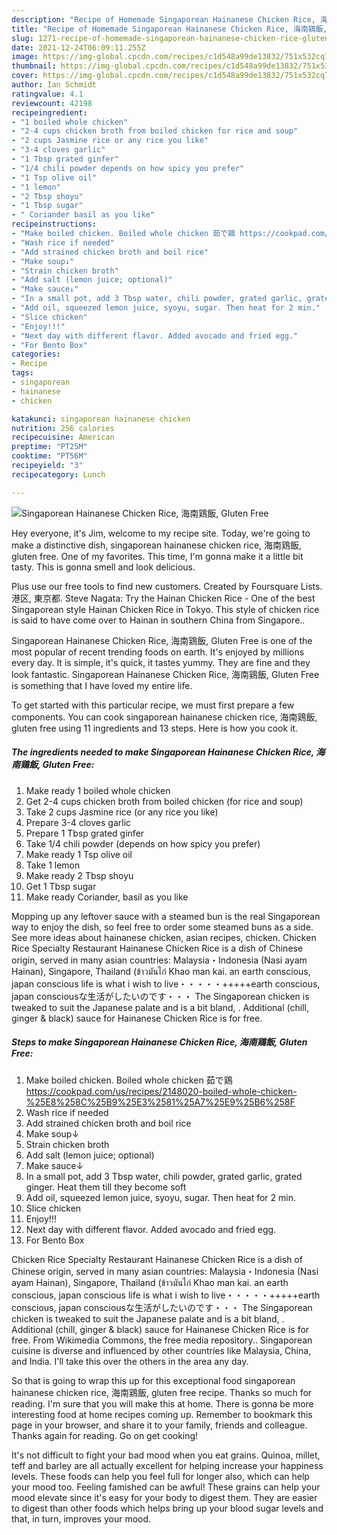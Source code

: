 ```yaml
---
description: "Recipe of Homemade Singaporean Hainanese Chicken Rice, 海南鶏飯, Gluten Free"
title: "Recipe of Homemade Singaporean Hainanese Chicken Rice, 海南鶏飯, Gluten Free"
slug: 1271-recipe-of-homemade-singaporean-hainanese-chicken-rice-gluten-free
date: 2021-12-24T06:09:11.255Z
image: https://img-global.cpcdn.com/recipes/c1d548a99de13832/751x532cq70/singaporean-hainanese-chicken-rice-海南鶏飯-gluten-free-recipe-main-photo.jpg
thumbnail: https://img-global.cpcdn.com/recipes/c1d548a99de13832/751x532cq70/singaporean-hainanese-chicken-rice-海南鶏飯-gluten-free-recipe-main-photo.jpg
cover: https://img-global.cpcdn.com/recipes/c1d548a99de13832/751x532cq70/singaporean-hainanese-chicken-rice-海南鶏飯-gluten-free-recipe-main-photo.jpg
author: Ian Schmidt
ratingvalue: 4.1
reviewcount: 42198
recipeingredient:
- "1 boiled whole chicken"
- "2-4 cups chicken broth from boiled chicken for rice and soup"
- "2 cups Jasmine rice or any rice you like"
- "3-4 cloves garlic"
- "1 Tbsp grated ginfer"
- "1/4 chili powder depends on how spicy you prefer"
- "1 Tsp olive oil"
- "1 lemon"
- "2 Tbsp shoyu"
- "1 Tbsp sugar"
- " Coriander basil as you like"
recipeinstructions:
- "Make boiled chicken. Boiled whole chicken 茹で鶏 https://cookpad.com/us/recipes/2148020-boiled-whole-chicken-%25E8%258C%25B9%25E3%2581%25A7%25E9%25B6%258F"
- "Wash rice if needed"
- "Add strained chicken broth and boil rice"
- "Make soup↓"
- "Strain chicken broth"
- "Add salt (lemon juice; optional)"
- "Make sauce↓"
- "In a small pot, add 3 Tbsp water, chili powder, grated garlic, grated ginger. Heat them till they become soft"
- "Add oil, squeezed lemon juice, syoyu, sugar. Then heat for 2 min."
- "Slice chicken"
- "Enjoy!!!"
- "Next day with different flavor. Added avocado and fried egg."
- "For Bento Box"
categories:
- Recipe
tags:
- singaporean
- hainanese
- chicken

katakunci: singaporean hainanese chicken 
nutrition: 256 calories
recipecuisine: American
preptime: "PT25M"
cooktime: "PT56M"
recipeyield: "3"
recipecategory: Lunch

---
```



![Singaporean Hainanese Chicken Rice, 海南鶏飯, Gluten Free](https://img-global.cpcdn.com/recipes/c1d548a99de13832/751x532cq70/singaporean-hainanese-chicken-rice-海南鶏飯-gluten-free-recipe-main-photo.jpg)

Hey everyone, it's Jim, welcome to my recipe site. Today, we're going to make a distinctive dish, singaporean hainanese chicken rice, 海南鶏飯, gluten free. One of my favorites. This time, I'm gonna make it a little bit tasty. This is gonna smell and look delicious.

Plus use our free tools to find new customers. Created by Foursquare Lists. 港区, 東京都. Steve Nagata: Try the Hainan Chicken Rice - One of the best Singaporean style Hainan Chicken Rice in Tokyo. This style of chicken rice is said to have come over to Hainan in southern China from Singapore..

Singaporean Hainanese Chicken Rice, 海南鶏飯, Gluten Free is one of the most popular of recent trending foods on earth. It's enjoyed by millions every day. It is simple, it's quick, it tastes yummy. They are fine and they look fantastic. Singaporean Hainanese Chicken Rice, 海南鶏飯, Gluten Free is something that I have loved my entire life.


To get started with this particular recipe, we must first prepare a few components. You can cook singaporean hainanese chicken rice, 海南鶏飯, gluten free using 11 ingredients and 13 steps. Here is how you cook it.

<!--inarticleads1-->

##### The ingredients needed to make Singaporean Hainanese Chicken Rice, 海南鶏飯, Gluten Free:

1. Make ready 1 boiled whole chicken
1. Get 2-4 cups chicken broth from boiled chicken (for rice and soup)
1. Take 2 cups Jasmine rice (or any rice you like)
1. Prepare 3-4 cloves garlic
1. Prepare 1 Tbsp grated ginfer
1. Take 1/4 chili powder (depends on how spicy you prefer)
1. Make ready 1 Tsp olive oil
1. Take 1 lemon
1. Make ready 2 Tbsp shoyu
1. Get 1 Tbsp sugar
1. Make ready  Coriander, basil as you like


Mopping up any leftover sauce with a steamed bun is the real Singaporean way to enjoy the dish, so feel free to order some steamed buns as a side. See more ideas about hainanese chicken, asian recipes, chicken. Chicken Rice Specialty Restaurant Hainanese Chicken Rice is a dish of Chinese origin, served in many asian countries: Malaysia・Indonesia (Nasi ayam Hainan), Singapore, Thailand (ข้าวมันไก่ Khao man kai. an earth conscious, japan conscious life is what i wish to live・・・・・+++++earth conscious, japan consciousな生活がしたいのです・・・ The Singaporean chicken is tweaked to suit the Japanese palate and is a bit bland, . Additional (chill, ginger &amp; black) sauce for Hainanese Chicken Rice is for free. 

<!--inarticleads2-->

##### Steps to make Singaporean Hainanese Chicken Rice, 海南鶏飯, Gluten Free:

1. Make boiled chicken. Boiled whole chicken 茹で鶏 https://cookpad.com/us/recipes/2148020-boiled-whole-chicken-%25E8%258C%25B9%25E3%2581%25A7%25E9%25B6%258F
1. Wash rice if needed
1. Add strained chicken broth and boil rice
1. Make soup↓
1. Strain chicken broth
1. Add salt (lemon juice; optional)
1. Make sauce↓
1. In a small pot, add 3 Tbsp water, chili powder, grated garlic, grated ginger. Heat them till they become soft
1. Add oil, squeezed lemon juice, syoyu, sugar. Then heat for 2 min.
1. Slice chicken
1. Enjoy!!!
1. Next day with different flavor. Added avocado and fried egg.
1. For Bento Box


Chicken Rice Specialty Restaurant Hainanese Chicken Rice is a dish of Chinese origin, served in many asian countries: Malaysia・Indonesia (Nasi ayam Hainan), Singapore, Thailand (ข้าวมันไก่ Khao man kai. an earth conscious, japan conscious life is what i wish to live・・・・・+++++earth conscious, japan consciousな生活がしたいのです・・・ The Singaporean chicken is tweaked to suit the Japanese palate and is a bit bland, . Additional (chill, ginger &amp; black) sauce for Hainanese Chicken Rice is for free. From Wikimedia Commons, the free media repository.. Singaporean cuisine is diverse and influenced by other countries like Malaysia, China, and India. I&#39;ll take this over the others in the area any day. 

So that is going to wrap this up for this exceptional food singaporean hainanese chicken rice, 海南鶏飯, gluten free recipe. Thanks so much for reading. I'm sure that you will make this at home. There is gonna be more interesting food at home recipes coming up. Remember to bookmark this page in your browser, and share it to your family, friends and colleague. Thanks again for reading. Go on get cooking!

It's not difficult to fight your bad mood when you eat grains. Quinoa, millet, teff and barley are all actually excellent for helping increase your happiness levels. These foods can help you feel full for longer also, which can help your mood too. Feeling famished can be awful! These grains can help your mood elevate since it's easy for your body to digest them. They are easier to digest than other foods which helps bring up your blood sugar levels and that, in turn, improves your mood.

